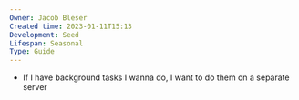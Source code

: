 ```yaml
---
Owner: Jacob Bleser
Created time: 2023-01-11T15:13
Development: Seed
Lifespan: Seasonal
Type: Guide
---
```

- If I have background tasks I wanna do, I want to do them on a separate server